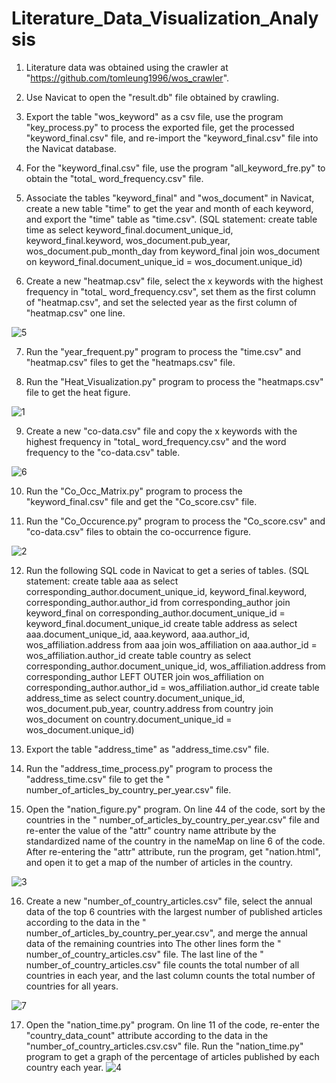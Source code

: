 # Literature_Data_Visualization_Analysis

1.	Literature data was obtained using the crawler at "https://github.com/tomleung1996/wos_crawler".

2.	Use Navicat to open the "result.db" file obtained by crawling.

3.	Export the table "wos_keyword" as a csv file, use the program "key_process.py" to process the exported file, get the processed "keyword_final.csv" file, and re-import the "keyword_final.csv" file into the Navicat database.

4.	For the "keyword_final.csv" file, use the program "all_keyword_fre.py" to obtain the "total_ word_frequency.csv" file.

5.	Associate the tables "keyword_final" and "wos_document" in Navicat, create a new table "time" to get the year and month of each keyword, and export the "time" table as "time.csv". (SQL statement: create table time as select keyword_final.document_unique_id, keyword_final.keyword, wos_document.pub_year, wos_document.pub_month_day  from   keyword_final join wos_document on keyword_final.document_unique_id = wos_document.unique_id)


6.	Create a new "heatmap.csv" file, select the x keywords with the highest frequency in "total_ word_frequency.csv", set them as the first column of "heatmap.csv", and set the selected year as the first column of "heatmap.csv" one line.

![5](https://user-images.githubusercontent.com/103013914/162569589-0b483c3b-a0c1-45be-9813-a704961d2c4b.png)

7.	Run the "year_frequent.py" program to process the "time.csv" and "heatmap.csv" files to get the "heatmaps.csv" file.

8.	Run the "Heat_Visualization.py" program to process the "heatmaps.csv" file to get the heat figure.

![1](https://user-images.githubusercontent.com/103013914/162569612-14199374-8a82-4f5c-9c7e-45b73f040f4b.png)

9.	Create a new "co-data.csv" file and copy the x keywords with the highest frequency in "total_ word_frequency.csv" and the word frequency to the "co-data.csv" table.

![6](https://user-images.githubusercontent.com/103013914/162569616-d9f8e71d-a4d3-4d89-abc8-d90045829e75.png)

10.	Run the "Co_Occ_Matrix.py" program to process the "keyword_final.csv" file and get the "Co_score.csv" file.

11.	Run the "Co_Occurence.py" program to process the "Co_score.csv" and "co-data.csv" files to obtain the co-occurrence figure.

![2](https://user-images.githubusercontent.com/103013914/162569628-f6962e9d-9e1b-4504-9978-df3eb9c8e2ba.png)

12.	Run the following SQL code in Navicat to get a series of tables. (SQL statement: create table aaa as select corresponding_author.document_unique_id, keyword_final.keyword, corresponding_author.author_id from corresponding_author join keyword_final on corresponding_author.document_unique_id = keyword_final.document_unique_id create table address as select aaa.document_unique_id, aaa.keyword, aaa.author_id, wos_affiliation.address from aaa join wos_affiliation on aaa.author_id = wos_affiliation.author_id create table country as select corresponding_author.document_unique_id, wos_affiliation.address from corresponding_author LEFT OUTER join wos_affiliation on corresponding_author.author_id = wos_affiliation.author_id create table address_time as select country.document_unique_id, wos_document.pub_year, country.address from country join wos_document on country.document_unique_id = wos_document.unique_id)

13.	Export the table "address_time" as "address_time.csv" file.

14.	Run the "address_time_process.py" program to process the "address_time.csv" file to get the " number_of_articles_by_country_per_year.csv" file.

15.	Open the "nation_figure.py" program. On line 44 of the code, sort by the countries in the " number_of_articles_by_country_per_year.csv" file and re-enter the value of the "attr" country name attribute by the standardized name of the country in the nameMap on line 6 of the code. After re-entering the "attr" attribute, run the program, get "nation.html", and open it to get a map of the number of articles in the country.

![3](https://user-images.githubusercontent.com/103013914/162569641-b8319d3b-8fec-48c0-8627-8a8f3a9b5bf0.png)

16.	Create a new "number_of_country_articles.csv" file, select the annual data of the top 6 countries with the largest number of published articles according to the data in the " number_of_articles_by_country_per_year.csv", and merge the annual data of the remaining countries into The other lines form the " number_of_country_articles.csv" file. The last line of the " number_of_country_articles.csv" file counts the total number of all countries in each year, and the last column counts the total number of countries for all years.

![7](https://user-images.githubusercontent.com/103013914/162569650-b4e65257-19de-4283-b918-60bc379f2d63.png)

17.	Open the "nation_time.py" program. On line 11 of the code, re-enter the "country_data_count" attribute according to the data in the "number_of_country_articles.csv.csv" file. Run the "nation_time.py" program to get a graph of the percentage of articles published by each country each year.
![4](https://user-images.githubusercontent.com/103013914/162569656-e3422f98-5557-4bd1-9b0c-d27b90bb3592.png)
